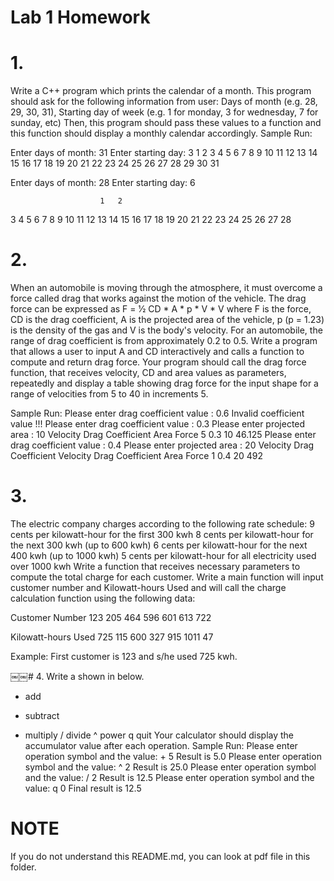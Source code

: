 # Lab 1 Homework
# 1.
Write a C++ program which prints the calendar of a month. This program should ask for the following information from user:
Days of month (e.g. 28, 29, 30, 31),
Starting day of week (e.g. 1 for monday, 3 for wednesday, 7 for sunday, etc)
Then, this program should pass these values to a function and this function should display a monthly calendar accordingly.
Sample Run:

Enter days of month: 31
Enter starting day: 3
        1   2   3   4   5
6   7   8   9   10  11  12
13 14   15  16  17  18  19
20 21   22  23  24  25  26
27 28   29  30  31

Enter days of month: 28
Enter starting day: 6

                        1   2
3    4    5    6    7   8   9
10   11   12  13  14    15  16
17   18   19  20  21    22  23
24   25   26  27  28

# 2.
When an automobile is moving through the atmosphere, it must overcome a force called drag that works against the motion of the vehicle. The drag force can be expressed as
F = 1⁄2 CD * A * p * V * V
where F is the force, CD is the drag coefficient, A is the projected area of
the vehicle, p (p = 1.23) is the density of the gas and V is the body's velocity. For an automobile, the range of drag coefficient is from approximately 0.2 to 0.5. Write a program that allows a user to input A and CD interactively and calls a function to compute and return drag force. Your program should call the drag force function, that receives velocity, CD and area values as parameters,
repeatedly and display a table showing drag force for the input shape for a range of velocities from 5 to 40 in increments 5.

Sample Run:
Please enter drag coefficient value : 0.6
Invalid coefficient value !!!
Please enter drag coefficient value : 0.3
Please enter projected area : 10
Velocity      Drag Coefficient      Area      Force
5             0.3                   10        46.125
Please enter drag coefficient value : 0.4
Please enter projected area : 20 Velocity Drag Coefficient
Velocity      Drag Coefficient      Area      Force
1             0.4                   20        492

# 3.
The electric company charges according to the following rate schedule: 9 cents per kilowatt-hour for the first 300 kwh
8 cents per kilowatt-hour for the next 300 kwh (up to 600 kwh)
6 cents per kilowatt-hour for the next 400 kwh (up to 1000 kwh)
5 cents per kilowatt-hour for all electricity used over 1000 kwh
Write a function that receives necessary parameters to compute the total charge for each customer. Write a main function will input customer number and Kilowatt-hours Used and will call the charge calculation function using the following data:

Customer Number
     123
     205
     464
     596
     601
     613
     722

Kilowatt-hours Used
     725
     115
     600
     327
     915
     1011
     47

Example: First customer is 123 and s/he used 725 kwh.

￼￼# 4.
Write a
shown in below.
+ add
- subtract
* multiply
/ divide
^ power
q quit
Your calculator should display the accumulator value after each operation. Sample Run:
Please enter operation symbol and the value: + 5
Result is 5.0
Please enter operation symbol and the value: ^ 2
Result is 25.0
Please enter operation symbol and the value: / 2
Result is 12.5
Please enter operation symbol and the value: q 0
Final result is 12.5

# NOTE
If you do not understand this README.md, you can look at pdf file in this folder.
